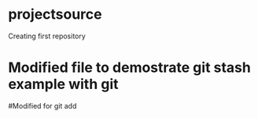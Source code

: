 # projectsource
Creating first repository 

# Modified file to demostrate git stash example with git

#Modified for git add

